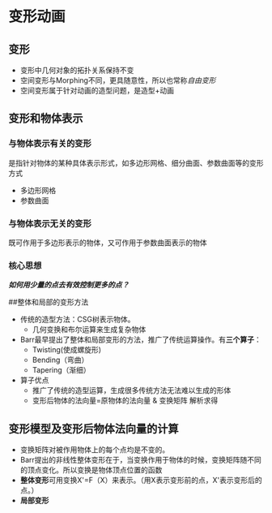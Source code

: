 # 变形动画
## 变形
- 变形中几何对象的拓扑关系保持不变
- 空间变形与Morphing不同，更具随意性，所以也常称*自由变形*
- 空间变形属于针对动画的造型问题，是造型+动画

## 变形和物体表示
### 与物体表示有关的变形
是指针对物体的某种具体表示形式，如多边形网格、细分曲面、参数曲面等的变形方式
- 多边形网格
- 参数曲面

### 与物体表示无关的变形
既可作用于多边形表示的物体，又可作用于参数曲面表示的物体

### 核心思想
***如何用少量的点去有效控制更多的点？***

##整体和局部的变形方法
- 传统的造型方法：CSG树表示物体。
	- 几何变换和布尔运算来生成复杂物体
- Barr最早提出了整体和局部变形的方法，推广了传统运算操作。有**三个算子**：
	- Twisting(使成螺旋形)
	- Bending（弯曲）
	- Tapering（渐细）
- 算子优点
	- 推广了传统的造型运算，生成很多传统方法无法难以生成的形体
	- 变形后物体的法向量=原物体的法向量 & 变换矩阵  解析求得

## 变形模型及变形后物体法向量的计算
- 变换矩阵对被作用物体上的每个点均是不变的。
- Barr提出的非线性整体变形在于，当变换作用于物体的时候，变换矩阵随不同的顶点变化。所以变换是物体顶点位置的函数
- **整体变形**可用变换X'=F（X）来表示。（用X表示变形前的点，X'表示变形后的点。）
- **局部变形**

